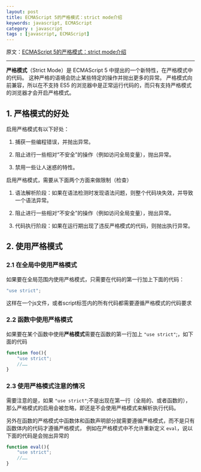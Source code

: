 ```yaml
---
layout: post
title: ECMAScript 5的严格模式：strict mode介绍
keywords: javascript, ECMAScript
category : javascript
tags : [javascript, ECMAScript]
---
```


原文：[ECMAScript 5的严格模式：strict mode介绍](http://js8.in/1035.html)

----------------------------------------------------

**严格模式**（Strict Mode）是 ECMAScript 5 中提出的一个新特性，在严格模式中的代码。
这种严格的语境会防止某些特定的操作并抛出更多的异常。
严格模式向前兼容，所以在不支持 ES5 的浏览器中是正常运行代码的，而只有支持严格模式的浏览器才会开启严格模式。

## 1. 严格模式的好处

启用严格模式有以下好处：

1. 捕获一些编程错误，并抛出异常。 

2. 阻止进行一些相对“不安全”的操作（例如访问全局变量），抛出异常。 

3. 禁用一些让人迷惑的特性。 

启用严格模式，需要从下面两个方面来做限制（检查）

1. 语法解析阶段：如果在语法检测时发现语法问题，则整个代码块失效，并导致一个语法异常。 

2. 阻止进行一些相对“不安全”的操作（例如访问全局变量），抛出异常。 

3. 代码执行阶段：如果在运行期出现了违反严格模式的代码，则抛出执行异常。 

## 2. 使用严格模式

### 2.1 在全局中使用严格模式

如果要在全局范围内使用严格模式，只需要在代码的第一行加上下面的代码：

```javascript
"use strict";
```

这样在一个js文件，或者script标签内的所有代码都需要遵循严格模式的代码要求

### 2.2 函数中使用严格模式

如果要在某个函数中使用**严格模式**需要在函数的第一行加上 `"use strict"`;，如下面的代码

```javascript
function foo(){
	"use strict";
	//……
}
```

### 2.3 使用严格模式注意的情况

需要注意的是，如果 `"use strict"`;不是出现在第一行（全局的、或者函数的），那么严格模式的启用会被忽略，即还是不会使用严格模式来解析执行代码。

另外在函数的严格模式中函数体和函数声明部分就需要遵循严格模式，而不是只有函数体内的代码才遵循严格模式，
例如在严格模式中不允许重新定义 `eval`，说以下面的代码是会抛出异常的

```javascript
function eval(){
	"use strict";
	//……
}
```

